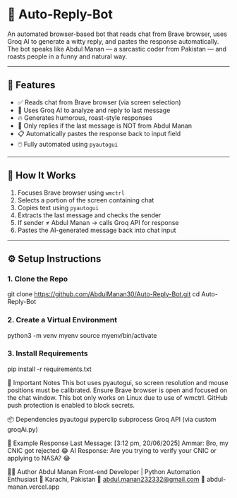 # 🤖 Auto-Reply-Bot

An automated browser-based bot that reads chat from Brave browser, uses Groq AI to generate a witty reply, and pastes the response automatically. The bot speaks like Abdul Manan — a sarcastic coder from Pakistan — and roasts people in a funny and natural way.

---

## 🚀 Features

- ✅ Reads chat from Brave browser (via screen selection)
- 🤖 Uses Groq AI to analyze and reply to last message
- 🔥 Generates humorous, roast-style responses
- 🧠 Only replies if the last message is NOT from Abdul Manan
- 📋 Automatically pastes the response back to input field
- 🖱️ Fully automated using `pyautogui`

---

## 🧠 How It Works

1. Focuses Brave browser using `wmctrl`
2. Selects a portion of the screen containing chat
3. Copies text using `pyautogui`
4. Extracts the last message and checks the sender
5. If sender ≠ Abdul Manan → calls Groq API for response
6. Pastes the AI-generated message back into chat input

---

## ⚙️ Setup Instructions

### 1. Clone the Repo
git clone https://github.com/AbdulManan30/Auto-Reply-Bot.git
cd Auto-Reply-Bot

### 2. Create a Virtual Environment
python3 -m venv myenv
source myenv/bin/activate

### 3. Install Requirements
pip install -r requirements.txt

🔐 Important Notes
This bot uses pyautogui, so screen resolution and mouse positions must be calibrated.
Ensure Brave browser is open and focused on the chat window.
This bot only works on Linux due to use of wmctrl.
GitHub push protection is enabled to block secrets.

📦 Dependencies
pyautogui
pyperclip
subprocess
Groq API (via custom groqAi.py)

🧪 Example Response
Last Message: [3:12 pm, 20/06/2025] Ammar: Bro, my CNIC got rejected 😂
AI Response: Are you trying to verify your CNIC or applying to NASA? 😂

🙋‍♂️ Author
Abdul Manan
Front-end Developer | Python Automation Enthusiast
📍 Karachi, Pakistan
📧 abdul.manan232332@gmail.com
🔗 abdul-manan.vercel.app


